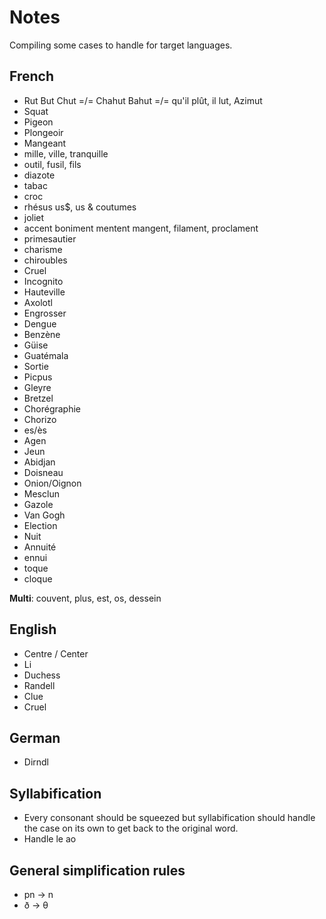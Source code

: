 # Notes

Compiling some cases to handle for target languages.

## French

* Rut But Chut =/= Chahut Bahut =/= qu'il plût, il lut, Azimut
* Squat
* Pigeon
* Plongeoir
* Mangeant
* mille, ville, tranquille
* outil, fusil, fils
* diazote
* tabac
* croc
* rhésus us$, us & coutumes
* joliet
* accent boniment mentent mangent, filament, proclament
* primesautier
* charisme
* chiroubles
* Cruel
* Incognito
* Hauteville
* Axolotl
* Engrosser
* Dengue
* Benzène
* Güise
* Guatémala
* Sortie
* Picpus
* Gleyre
* Bretzel
* Chorégraphie
* Chorizo
* es/ès
* Agen
* Jeun
* Abidjan
* Doisneau
* Onion/Oignon
* Mesclun
* Gazole
* Van Gogh
* Election
* Nuit
* Annuité
* ennui
* toque
* cloque

**Multi**:
couvent, plus, est, os, dessein

## English

* Centre / Center
* Li
* Duchess
* Randell
* Clue
* Cruel

## German

* Dirndl

## Syllabification

* Every consonant should be squeezed but syllabification should handle the case on its own to get back to the original word.
* Handle le ao

## General simplification rules

* pn -> n
* ð -> θ
